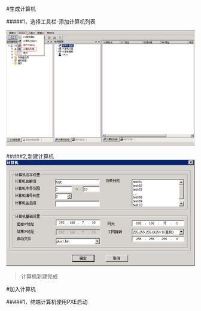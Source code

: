 #生成计算机

#####1，选择工具栏-添加计算机列表

![](/assets/5.png)

#####2,新建计算机
![](/assets/6.png)
>计算机新建完成


#加入计算机

#####1，终端计算机使用PXE启动




